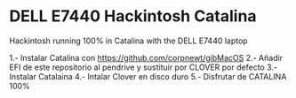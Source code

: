 # DELL E7440 Hackintosh Catalina
 Hackintosh running 100% in Catalina with the DELL E7440 laptop

1.- Instalar Catalina con https://github.com/corpnewt/gibMacOS
2.- Añadir EFI de este repositorio al pendrive y sustituir por CLOVER por defecto
3.- Instalar Catalaina
4.- Intalar Clover en disco duro
5.- Disfrutar de CATALINA 100%

